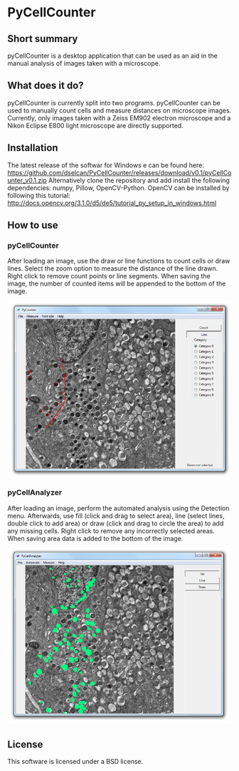 # PyCellCounter

## Short summary

pyCellCounter is a desktop application that can be used as an aid in the manual analysis of images taken with a microscope.

## What does it do?

pyCellCounter is currently split into two programs. pyCellCounter can be used to manually count cells and measure distances on microscope images. Currently, only images taken with a Zeiss EM902 electron microscope and a Nikon Eclipse E800 light microscope are directly supported.

## Installation

The latest release of the softwar for Windows e can be found here: https://github.com/dselcan/PyCellCounter/releases/download/v0.1/pyCellCounter_v0.1.zip
Alternatively clone the repository and add install the following dependencies: numpy, Pillow, OpenCV-Python.
OpenCV can be installed by following this tutorial: http://docs.opencv.org/3.1.0/d5/de5/tutorial_py_setup_in_windows.html

## How to use

### pyCellCounter

After loading an image, use the draw or line functions to count cells or draw lines. Select the zoom option to measure the distance of the line drawn. Right click to remove count points or line segments. When saving the image, the number of counted items will be appended to the bottom of the image.

[![pyCellCounter](https://raw.githubusercontent.com/dselcan/PyCellCounter/master/docs/PCC_image.png)](https://raw.githubusercontent.com/dselcan/PyCellCounter/master/docs/PCC_image.png)

### pyCellAnalyzer

After loading an image, perform the automated analysis using the Detection menu. Afterwards, use fill (click and drag to select area), line (select lines, double click to add area) or draw (click and drag to circle the area) to add any missing cells. Right click to remove any incorrectly selected areas. When saving area data is added to the bottom of the image.

[![pyCellCounter](https://raw.githubusercontent.com/dselcan/PyCellCounter/master/docs/PCA_image.png)](https://raw.githubusercontent.com/dselcan/PyCellCounter/master/docs/PCA_image.png)

## License

This software is licensed under a BSD license.
